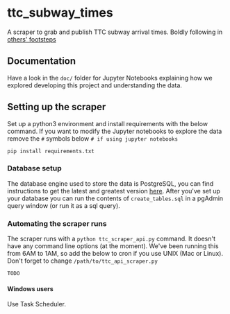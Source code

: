 # ttc_subway_times
A scraper to grab and publish TTC subway arrival times.
Boldly following in [others' footsteps](https://blog.sammdot.ca/pockettrack-tracking-subway-trains-is-hard-9c8fdfb7fd3c?source=collection_home---4------0----------)

## Documentation
Have a look in the `doc/` folder for Jupyter Notebooks explaining how we explored developing this project and understanding the data.

## Setting up the scraper

Set up a python3 environment and install requirements with the below command. If you want to modify the Jupyter notebooks to explore the data remove the `#` symbols below `# if using jupyter notebooks`
```shell
pip install requirements.txt
```

### Database setup

The database engine used to store the data is PostgreSQL, you can find instructions to get the latest and greatest version [here](https://www.postgresql.org/). After you've set up your database you can run the contents of `create_tables.sql` in a pgAdmin query window (or run it as a sql query). 

### Automating the scraper runs

The scraper runs with a `python ttc_scraper_api.py` command. It doesn't have any command line options (at the moment). We've been running this from 6AM to 1AM, so add the below to cron if you use UNIX (Mac or Linux). Don't forget to change `/path/to/ttc_api_scraper.py`

`TODO`

#### Windows users

Use Task Scheduler.